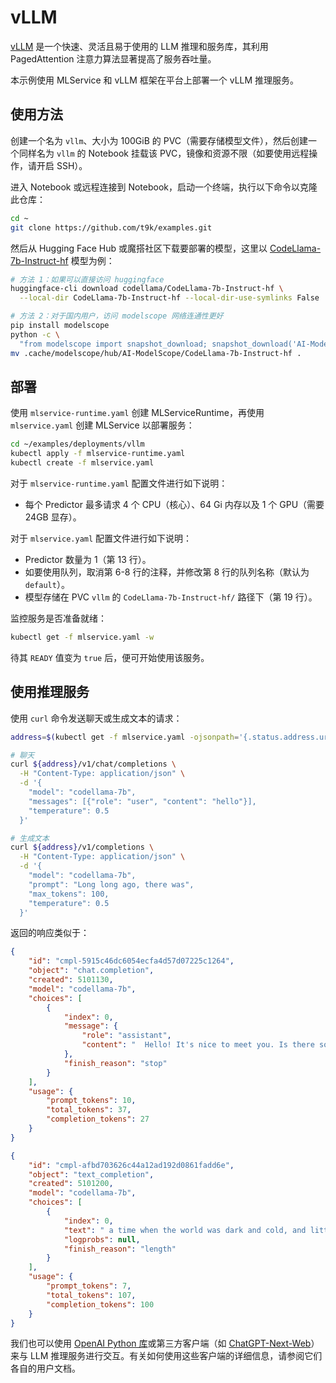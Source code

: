 # vLLM

[vLLM](https://github.com/vllm-project/vllm) 是一个快速、灵活且易于使用的 LLM 推理和服务库，其利用 PagedAttention 注意力算法显著提高了服务吞吐量。

本示例使用 MLService 和 vLLM 框架在平台上部署一个 vLLM 推理服务。

## 使用方法

创建一个名为 `vllm`、大小为 100GiB 的 PVC（需要存储模型文件），然后创建一个同样名为 `vllm` 的 Notebook 挂载该 PVC，镜像和资源不限（如要使用远程操作，请开启 SSH）。

进入 Notebook 或远程连接到 Notebook，启动一个终端，执行以下命令以克隆此仓库：

```bash
cd ~
git clone https://github.com/t9k/examples.git
```

然后从 Hugging Face Hub 或魔搭社区下载要部署的模型，这里以 [CodeLlama-7b-Instruct-hf](https://huggingface.co/codellama/CodeLlama-7b-Instruct-hf) 模型为例：

```bash
# 方法 1：如果可以直接访问 huggingface
huggingface-cli download codellama/CodeLlama-7b-Instruct-hf \
  --local-dir CodeLlama-7b-Instruct-hf --local-dir-use-symlinks False

# 方法 2：对于国内用户，访问 modelscope 网络连通性更好
pip install modelscope
python -c \
  "from modelscope import snapshot_download; snapshot_download('AI-ModelScope/CodeLlama-7b-Instruct-hf')"
mv .cache/modelscope/hub/AI-ModelScope/CodeLlama-7b-Instruct-hf .
```

## 部署

使用 `mlservice-runtime.yaml` 创建 MLServiceRuntime，再使用 `mlservice.yaml` 创建 MLService 以部署服务：

```bash
cd ~/examples/deployments/vllm
kubectl apply -f mlservice-runtime.yaml
kubectl create -f mlservice.yaml
```

对于 `mlservice-runtime.yaml` 配置文件进行如下说明：

* 每个 Predictor 最多请求 4 个 CPU（核心）、64 Gi 内存以及 1 个 GPU（需要 24GB 显存）。

对于 `mlservice.yaml` 配置文件进行如下说明：

* Predictor 数量为 1（第 13 行）。
* 如要使用队列，取消第 6-8 行的注释，并修改第 8 行的队列名称（默认为 `default`）。
* 模型存储在 PVC `vllm` 的 `CodeLlama-7b-Instruct-hf/` 路径下（第 19 行）。

监控服务是否准备就绪：

``` bash
kubectl get -f mlservice.yaml -w
```

待其 `READY` 值变为 `true` 后，便可开始使用该服务。

## 使用推理服务

使用 `curl` 命令发送聊天或生成文本的请求：

``` bash
address=$(kubectl get -f mlservice.yaml -ojsonpath='{.status.address.url}')

# 聊天
curl ${address}/v1/chat/completions \
  -H "Content-Type: application/json" \
  -d '{
    "model": "codellama-7b",
    "messages": [{"role": "user", "content": "hello"}],
    "temperature": 0.5
  }'

# 生成文本
curl ${address}/v1/completions \
  -H "Content-Type: application/json" \
  -d '{
    "model": "codellama-7b",
    "prompt": "Long long ago, there was",
    "max_tokens": 100,
    "temperature": 0.5
  }'
```

返回的响应类似于：

```json
{
    "id": "cmpl-5915c46dc6054ecfa4d57d07225c1264",
    "object": "chat.completion",
    "created": 5101130,
    "model": "codellama-7b",
    "choices": [
        {
            "index": 0,
            "message": {
                "role": "assistant",
                "content": "  Hello! It's nice to meet you. Is there something I can help you with or would you like to chat?"
            },
            "finish_reason": "stop"
        }
    ],
    "usage": {
        "prompt_tokens": 10,
        "total_tokens": 37,
        "completion_tokens": 27
    }
}

{
    "id": "cmpl-afbd703626c44a12ad192d0861fadd6e",
    "object": "text_completion",
    "created": 5101200,
    "model": "codellama-7b",
    "choices": [
        {
            "index": 0,
            "text": " a time when the world was dark and cold, and little light entered.\n\nA young girl named Kanna was born in this world. She was born with a burden on her back.\n\nKanna grew up in a small village, surrounded by snow and ice. The villagers were poor, and they lived in miserable huts. They were cold and hungry all the time.\n\nBut Kanna was different. She had a special gift. She could make light",
            "logprobs": null,
            "finish_reason": "length"
        }
    ],
    "usage": {
        "prompt_tokens": 7,
        "total_tokens": 107,
        "completion_tokens": 100
    }
}
```

我们也可以使用 [OpenAI Python 库](https://github.com/openai/openai-python)或第三方客户端（如 [ChatGPT-Next-Web](https://github.com/ChatGPTNextWeb/ChatGPT-Next-Web)）来与 LLM 推理服务进行交互。有关如何使用这些客户端的详细信息，请参阅它们各自的用户文档。
